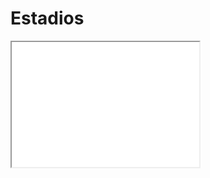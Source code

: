 # Estadios
<iframe
  id="inlineFrameExample"
  title="Inline Frame Example"
  width="300"
  height="200"
  src="index.html">
</iframe>
